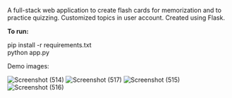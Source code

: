 A full-stack web application to create flash cards for memorization and to practice quizzing. Customized topics in user account.
Created using Flask.


**To run:**

pip install -r requirements.txt
<br>
python app.py
<br>


Demo images:

![Screenshot (514)](https://user-images.githubusercontent.com/63442607/189496731-d3735ba9-7a98-47c1-8225-f2deea9b56ff.png)
![Screenshot (517)](https://user-images.githubusercontent.com/63442607/189496734-4ee997f9-9e1a-4680-b7d7-bfbfffb4c110.png)
![Screenshot (515)](https://user-images.githubusercontent.com/63442607/189496740-9cd5c1a0-aabb-4066-b271-163dec321969.png)
![Screenshot (516)](https://user-images.githubusercontent.com/63442607/189496745-3cf41dfc-4fc2-4db3-a4bf-55ffafab197e.png)



